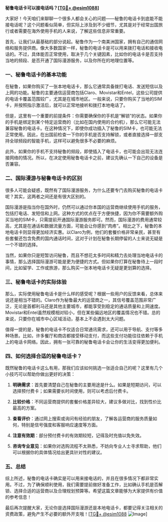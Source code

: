 **秘鲁电话卡可以接电话吗？[[TG💪+ @esim1088](https://t.me/s/esim1088)]**

大家好！今天咱们来聊聊一个很多人都会关心的问题——秘鲁的电话卡到底能不能接电话呢？这个问题看似简单，但实际上涉及到不少细节，尤其是对于经常出国旅行或者需要在海外使用手机的人来说，了解这些信息非常重要。

首先，让我们从最基础的部分说起。秘鲁作为一个南美洲国家，拥有自己的通信网络和服务提供商。像大多数国家一样，秘鲁的电话卡是可以用来拨打电话和接收电话的。不过，具体能否正常使用，取决于几个关键因素，比如你的电话卡是否支持当地的频段、是否开通了国际漫游服务，以及你所在的地理位置等。

### 一、秘鲁电话卡的基本功能

在秘鲁，如果你购买了一张本地电话卡，那么它通常具备拨打电话、发送短信以及上网的功能。秘鲁的主要通信运营商包括Claro、Movistar和Entel，这些公司提供的电话卡覆盖范围较广，尤其是在城市地区。一般来说，只要你购买了当地的SIM卡，并按照指示激活后，就可以正常地接听和拨打本地电话了。

但是，这里有一个重要的前提条件：你需要确保你的手机是“解锁”的状态。如果你的手机是绑定到某个特定运营商的（比如在国内使用的合约机），那么它可能无法兼容秘鲁的电话卡。在这种情况下，即使你成功插入了秘鲁的SIM卡，也可能无法正常使用。因此，在出国前检查一下你的手机是否支持解锁，或者直接选择一部支持全球频段的智能手机，这样可以避免很多不必要的麻烦。

此外，如果你的手机不支持秘鲁的频段，即使插入了电话卡，也可能会出现无法连接网络的情况。所以，在决定使用秘鲁电话卡之前，建议先确认一下自己的设备是否兼容。

### 二、国际漫游与秘鲁电话卡的区别

很多人可能会疑惑，既然有了国际漫游服务，为什么还要专门去购买秘鲁的电话卡呢？其实，这两者之间还是有很大区别的。

国际漫游是指当你在国外时，仍然可以通过你本国的运营商继续使用手机的服务，包括打电话、发短信和上网。这种方式的优点在于方便快捷，因为你不需要额外购买当地的SIM卡，只需提前开通国际漫游服务即可。然而，国际漫游的费用通常较高，尤其是在通话和数据流量方面，可能会让你感到“肉疼”。相比之下，秘鲁的本地电话卡则显得更加经济实惠。以Claro为例，他们的套餐价格非常亲民，甚至有些套餐还包含免费的国内通话时间，这对于计划在秘鲁长期停留的人士来说无疑是一个不错的选择。

当然，如果你只是短暂访问秘鲁，而且不想花太多时间和精力去处理当地电话卡的事情，那么选择国际漫游可能是更为便捷的方式。但如果你打算在秘鲁待上一段时间，比如留学、工作或旅游，那么购买一张本地电话卡无疑是更划算的选择。

### 三、秘鲁电话卡的实际体验

那么，实际使用秘鲁电话卡是什么样的感受呢？根据一些用户的反馈来看，总体来说还是相当不错的。Claro作为秘鲁最大的运营商之一，其信号覆盖范围非常广泛，无论是首都利马还是其他主要城市，都能享受到稳定的通话质量和上网速度。Movistar和Entel虽然规模相对较小，但在某些偏远地区的覆盖情况也不错。总的来说，只要你在城市中心区域活动，基本上不会遇到太大问题。

值得一提的是，秘鲁的电话卡不仅适合日常通讯需求，还可以用于导航、支付等多种场景。比如，许多餐厅和商店都接受移动支付，而这些支付功能往往依赖于手机上的电话卡网络。因此，拥有一张可靠的秘鲁电话卡会让你的生活变得更加便利。

### 四、如何选择合适的秘鲁电话卡？

既然秘鲁的电话卡这么有用，那我们应该如何挑选一张适合自己的呢？这里有几个小技巧可以帮助你做出更好的决策：

1. **明确需求**：首先要清楚自己在秘鲁的主要用途是什么。如果是短期访问，可以选择预付费卡；如果需要长时间使用，则可以考虑后付费卡。
   
2. **比较价格**：不同运营商提供的套餐价格差异较大，建议多做对比，找到性价比最高的方案。
   
3. **查看评价**：通过网上搜索或询问有经验的朋友，了解各运营商的服务质量如何，特别是信号强度和客服响应速度等方面。

4. **注意有效期**：部分预付费卡的有效期较短，记得及时充值以免失效。

5. **咨询专业意见**：如果你对选购流程不太熟悉，不妨向专业人士寻求帮助，他们可以根据你的具体情况给出更具针对性的建议。

### 五、总结

综上所述，秘鲁的电话卡确实是可以用来接电话的，并且在很多情况下都非常实用。不过，为了确保顺利使用，我们需要提前做好准备工作，比如确认手机是否解锁、选择合适的运营商以及合理规划预算等。希望这篇文章能够为大家提供有价值的参考信息！

最后再次提醒大家，无论你是选择国际漫游还是本地电话卡，都要记得关注相关的资费政策，避免产生不必要的额外开支哦！[[TG💪+ @esim1088](https://t.me/s/esim1088) ![Image](https://i.postimg.cc/4NQfJmqS/Snipaste-2025-05-13-00-14-12.png)]